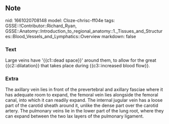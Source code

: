 ## Note
nid: 1661020708148
model: Cloze-chrisc-ff04e
tags: GSSE::!Contributor::Richard_Ryan, GSSE::Anatomy::Introduction_to_regional_anatomy::1._Tissues_and_Structures::Blood_Vessels_and_Lymphatics::Overview
markdown: false

### Text
<div class='toggle'>
  Large veins have '{{c1::dead space}}' around them, to allow for
  the great {{c2::dilatation}} that takes place during
  {{c3::increased blood flow}}.
</div>

### Extra
<p id="6c8085f8-e882-4704-8fef-e5012ca9ce37" class="">The axillary
vein lies in front of the prevertebral and axillary fasciae where
it has adequate room to expand, the femoral vein lies alongside the
femoral canal, into which it can readily expand. The internal
jugular vein has a loose part of the carotid sheath around it,
unlike the dense part over the carotid artery. The pulmonary veins
lie in the lower part of the lung root, where they can expand
between the two lax layers of the pulmonary ligament.
